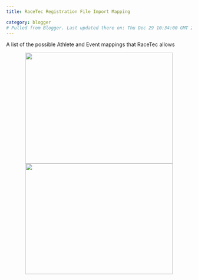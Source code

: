```yaml
---
title: RaceTec Registration File Import Mapping

category: blogger
# Pulled from Blogger. Last updated there on: Thu Dec 29 10:34:00 GMT 2011
---
```

A list of the possible Athlete and Event mappings that RaceTec allows<div class="separator" style="clear: both; text-align: center;"><a href="http://2.bp.blogspot.com/-zuF81vlRDQk/TvxCGQNqmPI/AAAAAAAABvI/qJmimFOYQcA/s1600/racetec_import_mappings_1.png" imageanchor="1" style="margin-left:1em; margin-right:1em"><img border="0" height="300" width="400" src="http://2.bp.blogspot.com/-zuF81vlRDQk/TvxCGQNqmPI/AAAAAAAABvI/qJmimFOYQcA/s400/racetec_import_mappings_1.png" /></a></div> <div class="separator" style="clear: both; text-align: center;"><a href="http://4.bp.blogspot.com/-fUKXNzFk2dQ/TvxCGjpHjYI/AAAAAAAABvU/RSUuA3p1aEQ/s1600/racetec_import_mappings_2.png" imageanchor="1" style="margin-left:1em; margin-right:1em"><img border="0" height="300" width="400" src="http://4.bp.blogspot.com/-fUKXNzFk2dQ/TvxCGjpHjYI/AAAAAAAABvU/RSUuA3p1aEQ/s400/racetec_import_mappings_2.png" /></a></div>
